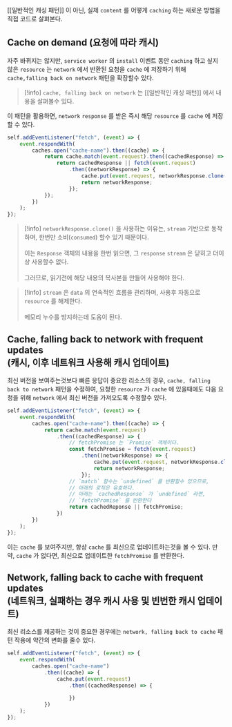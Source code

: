 [[일반적인 캐싱 패턴]] 이 아닌, 실제 `content` 를 어떻게 `caching` 하는 새로운 방법을 직접 코드로 살펴본다.
## Cache on demand (요청에 따라 캐시)

자주 바뀌지는 않지만, `service worker` 의 `install` 이벤트 동안 `caching` 하고 싶지 않은 `resource` 는  `network` 에서 반환된 요청을 `cache` 에 저장하기 위해 `cache,falling back on network` 패턴을 확장할수 있다.

>[!info] `cache, falling back on network` 는 [[일반적인 캐싱 패턴]] 에서 내용을 살펴볼수 있다.

이 패턴을 활용하면, `network` `response`  를 받은 즉시 해당 `resource` 를 `cache` 에 저장할 수 있다.

```js
self.addEventListener("fetch", (event) => {
	event.respondWith(
		caches.open("cache-name").then((cache) => {
			return cache.match(event.request).then((cachedResponse) => {
				return cachedResponse || fetch(event.request)
					.then((networkResponse) => {
						cache.put(event.request, networkResponse.clone());
						return networkResponse;
					});
			});
		})
	);
});
```

>[!info] `networkResponse.clone()` 을 사용하는 이유는, `stream` 기반으로 동작하며, 한번만 소비(`consumed`) 할수 있기 때문이다.<br><br> 이는 `Response` 객체의 내용을 한번 읽으면, 그 `response` `stream`  은 닫히고 더이상 사용할수 없다.<br><br>그러므로, 읽기전에 해당 내용의 복사본을 만들어 사용해야 한다.

>[!info] `stream`  은 `data` 의 연속적인 흐름을 관리하며, 사용후 자동으로 `resource` 를 해제한다.<br><br>  메모리 누수를 방지하는데 도움이 된다.

## Cache, falling back to network with frequent updates <br>(캐시, 이후 네트워크 사용해 캐시 업데이트)

최신 버전을 보여주는것보다 빠른 응답이 중요한 리소스의 경우, `cache, falling back to network` 패턴을 수정하여, 요청한 `resource` 가 `cache` 에 있을때에도 다음 요청을 위해 `network` 에서 최신 버전을 가져오도록 수정할수 있다.

```js
self.addEventListener("fetch", (event) => {
	event.respondWith(
		caches.open("cache-name").then((cache) => {
			return cache.match(event.request)
				.then((cachedResponse) => {
					// fetchPromise 는 `Promise` 객체이다.
					const fetchPromise = fetch(event.request)
						.then((networkResponse) => {
							cache.put(event.request, networkResponse.clone());
							return networkResponse;
						});
					// `match` 함수는 `undefined` 를 반환할수 있으므로,
					// 아래의 로직은 유효하다.
					// 아래는 `cachedResponse` 가 `undefined` 라면,
					// `fetchPromise` 를 반환한다
					return cachedReponse || fetchPromise;
				})
		})
	);
}); 
```

이는 `cache` 를 보여주지만, 항상 `cache` 를 최신으로 업데이트하는것을 볼 수 있다.
만약, `cache` 가 없다면, 최신으로 업데이트한 `fetchPromise` 를 반환한다.
## Network, falling back to cache with frequent updates<br>(네트워크, 실패하는 경우 캐시 사용 및 빈번한 캐시 업데이트)

최신 리소스를 제공하는 것이 중요한 경우에는 `network, falling back to cache` 패턴 작용에 약간의 변화를 줄수 있다. 

```js
self.addEventListener("fetch", (event) => {
	event.respondWith(
		caches.open("cache-name")
			.then((cache) => {
				cache.put(event.request)
					.then((cachedResponse) => {
						
					})
			})
	);
});
```


